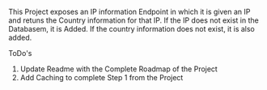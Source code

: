 This Project exposes an IP information Endpoint in which it is given an IP and retuns the Country information for that IP. If the IP does not exist in the Databasem, it is Added. If the country information does not exist, it is also added. 

ToDo's

1. Update Readme with the Complete Roadmap of the Project
2. Add Caching to complete Step 1 from the Project
